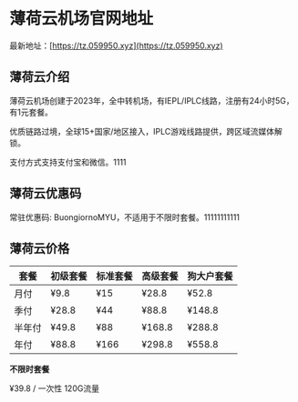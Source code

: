 # 薄荷云机场官网地址

最新地址：[https://tz.059950.xyz](https://tz.059950.xyz)

## 薄荷云介绍

薄荷云机场创建于2023年，全中转机场，有IEPL/IPLC线路，注册有24小时5G，有1元套餐。

优质链路过境，全球15+国家/地区接入，IPLC游戏线路提供，跨区域流媒体解锁。

支付方式支持支付宝和微信。1111

## 薄荷云优惠码

常驻优惠码: BuongiornoMYU，不适用于不限时套餐。11111111111

## 薄荷云价格

|套餐|初级套餐|标准套餐|高级套餐|狗大户套餐|
|----|----|----|----|----|
|月付|¥9.8|¥15|¥28.8|¥52.8|
|季付|¥28.8|¥44|¥88.8|¥148.8|
|半年付|¥49.8|¥88|¥168.8|¥288.8|
|年付|¥88.8|¥166|¥298.8|¥558.8|

**不限时套餐**

¥39.8 / 一次性 120G流量
